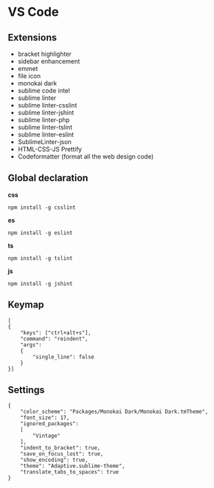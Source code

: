 # VS Code

## Extensions

* bracket highlighter
* sidebar enhancement
* emmet
* file icon
* monokai dark
* sublime code intel
* sublime linter 
* sublime linter-csslint
* sublime linter-jshint
* sublime linter-php
* sublime linter-tslint
* sublime linter-eslint
* SublimeLinter-json
* HTML-CSS-JS Prettify
* Codeformatter (format all the web design code)

## Global declaration

**css**
```
npm install -g csslint
```
**es**
```
npm install -g eslint
```
**ts**
```
npm install -g tslint
```
**js**
```
npm install -g jshint
```


## Keymap

```
[
{
    "keys": ["ctrl+alt+s"],
    "command": "reindent",
    "args":
    {
        "single_line": false
    }
}]
```

## Settings

```
{
	"color_scheme": "Packages/Monokai Dark/Monokai Dark.tmTheme",
	"font_size": 17,
	"ignored_packages":
	[
		"Vintage"
	],
	"indent_to_bracket": true,
	"save_on_focus_lost": true,
	"show_encoding": true,
	"theme": "Adaptive.sublime-theme",
	"translate_tabs_to_spaces": true
}
```



